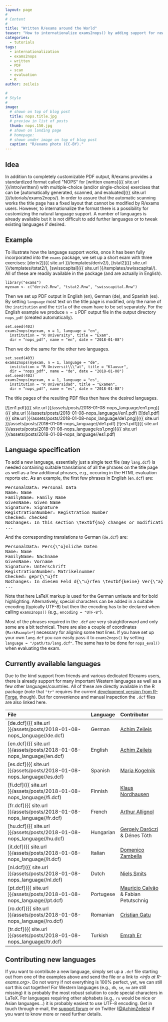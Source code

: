 ```yaml
---
layout: page
#
# Content
#
title: "Written R/exams around the World"
teaser: "How to internationalize exams2nops() by adding support for new natural languages in written R/exams (that can be automatically scanned and evaluated)."
categories:
  - tutorials
tags:
  - internationalization
  - exams2nops
  - written
  - PDF
  - scan
  - evaluation
  - R
author: zeileis

#
# Style
#
image:
  # shown on top of blog post
  title: nops.title.jpg
  # preview in list of posts
  thumb: nops.150.jpg
  # shown on landing page
  # homepage:
  # shown under image on top of blog post
  caption: "R/exams photo (CC-BY)."
---
```


## Idea

In addition to completely customizable PDF output, R/exams provides a standardized format called
"NOPS" for [written exams]({{ site.url }}/intro/written/) with multiple-choice
(and/or single-choice) exercises that can be
[automatically generated, scanned, and evaluated]({{ site.url }}/tutorials/exams2nops/).
In order to assure that the automatic scanning works the title page has a fixed layout
that cannot be modified by R/exams users. However, to internationalize the format there
is a possibility for customizing the natural language support. A number of languages
is already available but it is not difficult to add further languages or to tweak
existing languages if desired.

## Example

To illustrate how the language support works, once it has been fully incorporated into the
`exams` package, we set up a short exam with three exercises:
[deriv2]({{ site.url }}/templates/deriv2/), [tstat2]({{ site.url }}/templates/tstat2/),
[swisscapital]({{ site.url }}/templates/swisscapital/). All of these are readily available
in the package (and are actually in English).


<pre><code class="prettyprint ">library(&quot;exams&quot;)
myexam &lt;- c(&quot;deriv2.Rnw&quot;, &quot;tstat2.Rnw&quot;, &quot;swisscapital.Rnw&quot;)</code></pre>

Then we set up PDF output in English (en), German (de), and Spanish (es).
By setting `language` most text on the title page is modified, only the name of the
`institution` and the `title` of the exam have to be set separately. For the English
example we produce `n = 1` PDF output file in the output directory `nops_pdf` (created
automatically).


<pre><code class="prettyprint ">set.seed(403)
exams2nops(myexam, n = 1, language = &quot;en&quot;,
  institution = &quot;R University&quot;, title = &quot;Exam&quot;,
  dir = &quot;nops_pdf&quot;, name = &quot;en&quot;, date = &quot;2018-01-08&quot;)</code></pre>

Then we do the same for the other two languages.


<pre><code class="prettyprint ">set.seed(403)
exams2nops(myexam, n = 1, language = &quot;de&quot;,
  institution = &quot;R Universit\\\&quot;at&quot;, title = &quot;Klausur&quot;,
  dir = &quot;nops_pdf&quot;, name = &quot;de&quot;, date = &quot;2018-01-08&quot;)
set.seed(403)
exams2nops(myexam, n = 1, language = &quot;es&quot;,
  institution = &quot;R Universidad&quot;, title = &quot;Examen&quot;,
  dir = &quot;nops_pdf&quot;, name = &quot;es&quot;, date = &quot;2018-01-08&quot;)</code></pre>

The title pages of the resulting PDF files then have the desired languages.

[![en1.pdf]({{ site.url }}/assets/posts/2018-01-08-nops_language/en1.png)]({{ site.url }}/assets/posts/2018-01-08-nops_language//en1.pdf)
[![de1.pdf]({{ site.url }}/assets/posts/2018-01-08-nops_language/de1.png)]({{ site.url }}/assets/posts/2018-01-08-nops_language//de1.pdf)
[![es1.pdf]({{ site.url }}/assets/posts/2018-01-08-nops_language/es1.png)]({{ site.url }}/assets/posts/2018-01-08-nops_language//es1.pdf)


## Language specification

To add a new language, essentially just a single text file (say `lang.dcf`) is needed containing
suitable translations of all the phrases on the title page as well as a few additional phrases,
e.g., occuring in the HTML evaluation reports etc.
As an example, the first few phrases in English (`en.dcf`) are:

<pre>
PersonalData: Personal Data
Name: Name
FamilyName: Family Name
GivenName: Given Name
Signature: Signature
RegistrationNumber: Registration Number
Checked: checked
NoChanges: In this section \textbf{no} changes or modifications must be made!
...
</pre>

And the corresponding translations to German (`de.dcf`) are:

<pre>
PersonalData: Pers{\"o}nliche Daten
Name: Name
FamilyName: Nachname
GivenName: Vorname
Signature: Unterschrift
RegistrationNumber: Matrikelnummer
Checked: gepr{\"u}ft
NoChanges: In diesem Feld d{\"u}rfen \textbf{keine} Ver{\"a}nderungen der Daten vorgenommen werden!
...
</pre>

Note that here LaTeX markup is used for the German umlaute and for bold highlighting. Alternatively,
special characters can be added in a suitable encoding (typically UTF-8) but then the encoding has
to be declared when calling `exams2nops()` (e.g., `encoding = "UTF-8"`).

Most of the phrases required in the `.dcf` are very straightforward and only some are a bit technical.
There are also a couple of coordinates (`MarkExample*`) necessary for aligning some text lines.
If you have set up your own `lang.dcf` you can easily pass it to `exams2nops()` by setting
`language = "/path/to/lang.dcf"`. The same has to be done for `nops_eval()` when evaluating the exam.


## Currently available languages

Due to the kind support from friends and various dedicated R/exams users, there is already support
for many important Western languages as well as a few other languages/countries. All of these
are directly available in the R package (note that `"tr"` requires the current
[development version from R-Forge](http://R-Forge.R-project.org/R/?group_id=1337), though). But for convenience
and manual inspection the `.dcf` files are also linked here.

File                                                                | Language  | Contributor                                                             |
:-------------------------------------------------------------------|:----------|:------------------------------------------------------------------------|
[de.dcf]({{ site.url }}/assets/posts/2018-01-08-nops_language//de.dcf) | German    | [Achim Zeileis](https://eeecon.uibk.ac.at/~zeileis/)                    |
[en.dcf]({{ site.url }}/assets/posts/2018-01-08-nops_language//en.dcf) | English   | [Achim Zeileis](https://eeecon.uibk.ac.at/~zeileis/)                    |
[es.dcf]({{ site.url }}/assets/posts/2018-01-08-nops_language//es.dcf) | Spanish   | [Maria Kogelnik](http://www.broomcenter.ucsb.edu/people/maria-kogelnik) |
[fi.dcf]({{ site.url }}/assets/posts/2018-01-08-nops_language//fi.dcf) | Finnish   | [Klaus Nordhausen](http://klausnordhausen.com/)                         |
[fr.dcf]({{ site.url }}/assets/posts/2018-01-08-nops_language//fr.dcf) | French    | [Arthur Allignol](https://github.com/aallignol)                         |
[hu.dcf]({{ site.url }}/assets/posts/2018-01-08-nops_language//hu.dcf) | Hungarian | [Gergely Daróczi](https://twitter.com/daroczig) & Dénes Tóth         |
[it.dcf]({{ site.url }}/assets/posts/2018-01-08-nops_language//it.dcf) | Italian   | [Domenico Zambella](https://domenicozambella.altervista.org/)           |
[nl.dcf]({{ site.url }}/assets/posts/2018-01-08-nops_language//nl.dcf) | Dutch     | [Niels Smits](https://www.uva.nl/en/profile/s/m/n.smits/n.smits.html)   |
[pt.dcf]({{ site.url }}/assets/posts/2018-01-08-nops_language//pt.dcf) | Portugese | [Mauricio Calvão](http://www.if.ufrj.br/~orca/) & Fabian Petutschnig   |
[ro.dcf]({{ site.url }}/assets/posts/2018-01-08-nops_language//ro.dcf) | Romanian  | [Cristian Gatu](https://profs.info.uaic.ro/~cgatu/)                     |
[tr.dcf]({{ site.url }}/assets/posts/2018-01-08-nops_language//tr.dcf) | Turkish   | [Emrah Er](http://eremrah.com/)                                         |


## Contributing new languages

If you want to contribute a new language, simply set up a `.dcf` file starting out from one of the examples
above and send the file or a link to
_<&#x69;&#x6e;&#x66;&#x6f;&#x20;&#x61;&#x74;&#x20;&#x52;&#x2d;&#x65;&#x78;&#x61;&#x6d;&#x73;&#x2e;&#x6f;&#x72;&#x67;>_.
Do not worry if not everything is 100% perfect, yet, we can still sort this out together!
For Western languages (e.g., `dk`, `se`, `no` are still missing) it is probably the most robust solution to
code special characters in LaTeX. For languages requiring other alphabets (e.g., `ru` would be nice or Asian languages...)
it is probably easiest to use UTF-8 encoding. Get in touch through e-mail, the 
[support forum](http://R-Forge.R-project.org/forum/?group_id=1337)
or on Twitter ([@AchimZeileis](https://twitter.com/AchimZeileis)) if you want to know more or need further details.
